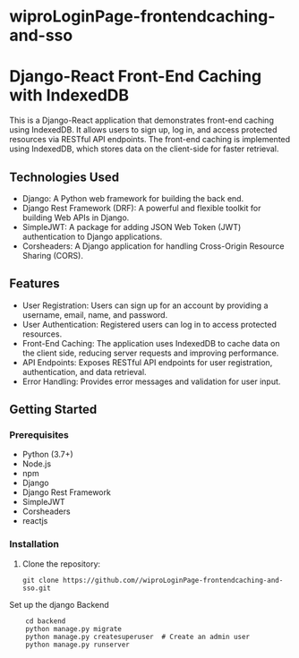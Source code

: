 # wiproLoginPage-frontendcaching-and-sso
# Django-React Front-End Caching with IndexedDB

This is a Django-React application that demonstrates front-end caching using IndexedDB. It allows users to sign up, log in, and access protected resources via RESTful API endpoints. The front-end caching is implemented using IndexedDB, which stores data on the client-side for faster retrieval.

## Technologies Used

- Django: A Python web framework for building the back end.
- Django Rest Framework (DRF): A powerful and flexible toolkit for building Web APIs in Django.
- SimpleJWT: A package for adding JSON Web Token (JWT) authentication to Django applications.
- Corsheaders: A Django application for handling Cross-Origin Resource Sharing (CORS).

## Features

- User Registration: Users can sign up for an account by providing a username, email, name, and password.
- User Authentication: Registered users can log in to access protected resources.
- Front-End Caching: The application uses IndexedDB to cache data on the client side, reducing server requests and improving performance.
- API Endpoints: Exposes RESTful API endpoints for user registration, authentication, and data retrieval.
- Error Handling: Provides error messages and validation for user input.

## Getting Started

### Prerequisites

- Python (3.7+)
- Node.js
- npm
- Django
- Django Rest Framework
- SimpleJWT
- Corsheaders
- reactjs

### Installation

1. Clone the repository:

   ```shell
   git clone https://github.com//wiproLoginPage-frontendcaching-and-sso.git
Set up the django Backend 

        cd backend
        python manage.py migrate
        python manage.py createsuperuser  # Create an admin user
        python manage.py runserver

   
